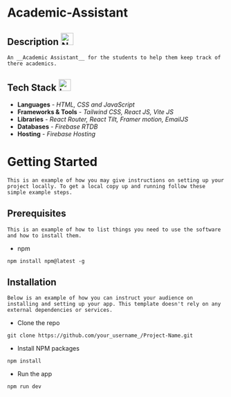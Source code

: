 # Academic-Assistant
    
## Description <img src="https://raw.githubusercontent.com/Tarikul-Islam-Anik/Animated-Fluent-Emojis/master/Emojis/Objects/Notebook%20with%20Decorative%20Cover.png" alt="Notebook with Decorative Cover" width="29" height="28" />

    An __Academic Assistant__ for the students to help them keep track of there academics.

## Tech Stack <img src="https://raw.githubusercontent.com/Tarikul-Islam-Anik/Animated-Fluent-Emojis/master/Emojis/Objects/Laptop.png" alt="Laptop" width="28" height="27" />

* __Languages__ - _HTML, CSS and JavaScript_
* __Frameworks & Tools__ - _Tailwind CSS, React JS, Vite JS_
* __Libraries__ - _React Router, React Tilt, Framer motion, EmailJS_
* __Databases__ - _Firebase RTDB_
* __Hosting__ -   _Firebase Hosting_

# Getting Started
    This is an example of how you may give instructions on setting up your project locally. To get a local copy up and running follow these simple example steps.

## Prerequisites
    This is an example of how to list things you need to use the software and how to install them.

- npm
```
npm install npm@latest -g
```
## Installation
    Below is an example of how you can instruct your audience on installing and setting up your app. This template doesn't rely on any external dependencies or services.

- Clone the repo
```
git clone https://github.com/your_username_/Project-Name.git
```

- Install NPM packages
```
npm install
```

- Run the app
```
npm run dev
```
